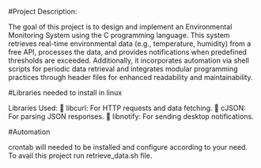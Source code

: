 #Project Description:

The goal of this project is to design and implement an Environmental Monitoring System using the C
programming language. This system retrieves real-time environmental data (e.g., temperature,
humidity) from a free API, processes the data, and provides notifications when predefined thresholds
are exceeded. Additionally, it incorporates automation via shell scripts for periodic data retrieval and
integrates modular programming practices through header files for enhanced readability and
maintainability.

#Libraries needed to install in linux

Libraries Used:
 libcurl: For HTTP requests and data fetching.
 cJSON: For parsing JSON responses.
 libnotify: For sending desktop notifications.

#Automation

crontab will needed to be installed and configure according to your need.
To avail this project run retrieve_data.sh file.
